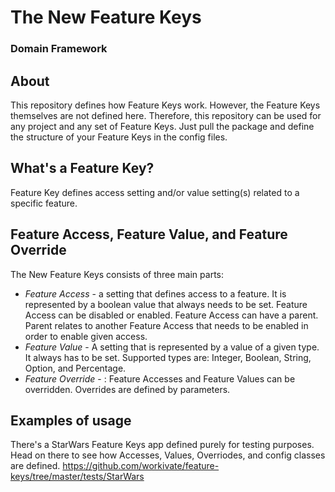 # The New Feature Keys 
### Domain Framework

## About 
This repository defines how Feature Keys work. However, the Feature Keys themselves are not
defined here. Therefore, this repository can be used for any project and any set of Feature Keys. Just
pull the package and define the structure of your Feature Keys in the config files.

## What's a Feature Key?
Feature Key defines access setting and/or value setting(s) related to a specific feature.

## Feature Access, Feature Value, and Feature Override
The New Feature Keys consists of three main parts:
- *Feature Access* - a setting that defines access to a feature. 
It is represented by a boolean value that always needs to be set. Feature Access can be disabled or enabled. 
Feature Access can have a parent. Parent relates to another Feature Access that needs to be enabled in order to enable given access.
- *Feature Value* - A setting that is represented by a value of a given type. It always has to be set. Supported types are: Integer, Boolean, String, Option, and Percentage.
- *Feature Override* - : Feature Accesses and Feature Values can be overridden. Overrides are defined by parameters.

## Examples of usage
There's a StarWars Feature Keys app defined purely for testing purposes. Head on there to see how Accesses, Values, Overriodes, and config classes
are defined. https://github.com/workivate/feature-keys/tree/master/tests/StarWars

